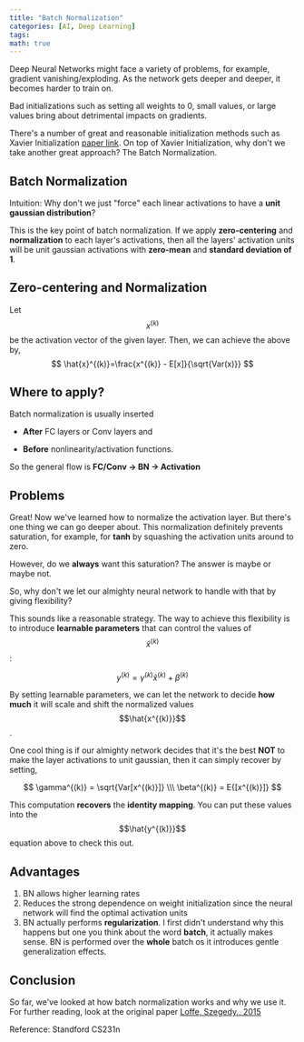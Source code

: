 ```yaml
---
title: "Batch Normalization"
categories: [AI, Deep Learning]
tags: 
math: true
---
```



Deep Neural Networks might face a variety of problems, for example, gradient vanishing/exploding. As the network gets deeper and deeper, it becomes harder to train on.

Bad initializations such as setting all weights to 0, small values, or large values bring about detrimental impacts on gradients.

There's a number of great and reasonable initialization methods such as Xavier Initialization [paper link](https://proceedings.mlr.press/v9/glorot10a/glorot10a.pdf). On top of Xavier Initialization, why don't we take another great approach? The Batch Normalization.

## Batch Normalization

Intuition: Why don't we just "force" each linear activations to have a **unit gaussian distribution**?

This is the key point of batch normalization. If we apply **zero-centering** and **normalization** to each layer's activations, then all the layers' activation units will be unit gaussian activations with **zero-mean** and **standard deviation of 1**.

## Zero-centering and Normalization

Let $$x^{(k)}$$ be the activation vector of the given layer. Then, we can achieve the above by,
$$ \hat{x}^{(k)}=\frac{x^{(k)} - E[x]}{\sqrt{Var(x)}} $$

## Where to apply?

Batch normalization is usually inserted

- **After** FC layers or Conv layers and

- **Before** nonlinearity/activation functions.

So the general flow is **FC/Conv -> BN -> Activation**

## Problems

Great! Now we've learned how to normalize the activation layer. But there's one thing we can go deeper about. This normalization definitely prevents saturation, for example, for **tanh** by squashing the activation units around to zero.

However, do we **always** want this saturation? The answer is maybe or maybe not.

So, why don't we let our almighty neural network to handle with that by giving flexibility?

This sounds like a reasonable strategy. The way to achieve this flexibility is to introduce **learnable parameters** that can control the values of $$\hat{x}^{(k)}$$:

$$ y^{(k)} = \gamma^{(k)}\hat{x}^{(k)}+\beta^{(k)} $$

By setting learnable parameters, we can let the network to decide **how much** it will scale and shift the normalized values $$\hat{x^{(k)}}$$.

One cool thing is if our almighty network decides that it's the best **NOT** to make the layer activations to unit gaussian, then it can simply recover by setting,

$$ \gamma^{(k)} = \sqrt{Var[x^{(k)}]} \\\ \beta^{(k)} = E{[x^{(k)}]} $$

This computation **recovers** the **identity mapping**. You can put these values into the $$\hat{y^{(k)}}$$ equation above to check this out.

## Advantages

1. BN allows higher learning rates
2. Reduces the strong dependence on weight initialization since the neural network will find the optimal activation units
3. BN actually performs **regularization**. I first didn't understand why this happens but one you think about the word **batch**, it actually makes sense. BN is performed over the **whole** batch os it introduces gentle generalization effects.

## Conclusion

So far, we've looked at how batch normalization works and why we use it. For further reading, look at the original paper [Loffe, Szegedy., 2015](https://arxiv.org/pdf/1502.03167.pdf)

Reference: Standford CS231n
